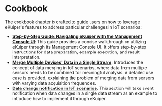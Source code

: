 # Cookbook

The cookbook chapter is crafted to guide users on how to leverage eKuiper's features to address particular challenges in IoT scenarios:

- **[Step-by-Step Guide: Navigating eKuiper with the Management Console UI](howto.md)**: This guide provides a concise walkthrough on utilizing eKuiper through its Management Console UI. It offers step-by-step instructions for data preparation, example execution, and result interpretation.
- **[Merge Multiple Devices' Data in a Single Stream](./data_merge/merge_single_stream.md)**: Introduces the concept of data merging in IoT scenarios, where data from multiple sensors needs to be combined for meaningful analysis. A detailed use case is provided, explaining the problem of merging data from sensors with varying data acquisition frequencies.
- **[Data change notification in IoT scenarios](./concurrency.md)**: This section will take event notification when data changes in a single data stream as an example to introduce how to implement it through eKuiper.